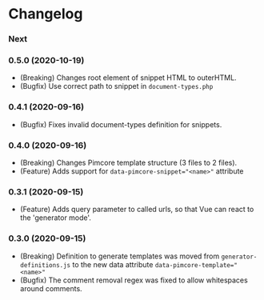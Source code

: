 # Changelog

### Next

### 0.5.0 (2020-10-19)
* (Breaking) Changes root element of snippet HTML to outerHTML.
* (Bugfix) Use correct path to snippet in `document-types.php`

### 0.4.1 (2020-09-16)
* (Bugfix) Fixes invalid document-types definition for snippets.

### 0.4.0 (2020-09-16)
* (Breaking) Changes Pimcore template structure (3 files to 2 files).
* (Feature) Adds support for `data-pimcore-snippet="<name>"` attribute

### 0.3.1 (2020-09-15)
* (Feature) Adds query parameter to called urls, so that Vue can react to the 'generator mode'.

### 0.3.0 (2020-09-15)
* (Breaking) Definition to generate templates was moved from `generator-definitions.js` to the new data attribute `data-pimcore-template="<name>"`
* (Bugfix) The comment removal regex was fixed to allow whitespaces around comments.
